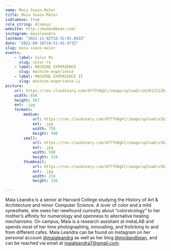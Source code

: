 ```yaml
---
name: Maia Suazo-Maler
title: Maia Suazo-Maler
isAlumnus: true
role_string: Alumnus
website: http://modandbean.com/
instagram: maialeandra
lastmod: "2021-11-02T18:32:05.063Z"
date: "2021-09-16T10:51:45.473Z"
slug: maia-suazo-maler
events:
    - label: Color Rx
      slug: color-rx
    - label: MACHINE EXPERIENCE
      slug: machine-experience
    - label: MACHINE EXPERIENCE II
      slug: machine-experience-ii
picture:
    url: https://res.cloudinary.com/dfffh0gkl/image/upload/v1629122129/maia_0bf4d55c3b.jpg
    width: 850
    height: 567
    ext: .jpg
    formats:
        medium:
            url: https://res.cloudinary.com/dfffh0gkl/image/upload/v1629122130/medium_maia_0bf4d55c3b.jpg
            ext: .jpg
            width: 750
            height: 500
        small:
            url: https://res.cloudinary.com/dfffh0gkl/image/upload/v1629122130/small_maia_0bf4d55c3b.jpg
            ext: .jpg
            width: 500
            height: 334
        thumbnail:
            url: https://res.cloudinary.com/dfffh0gkl/image/upload/v1629122130/thumbnail_maia_0bf4d55c3b.jpg
            ext: .jpg
            width: 234
            height: 156

---
```

Maia Leandra is a senior at Harvard College studying the History of Art & Architecture and minor Computer Science. A lover of color and a mild synesthete, she owes her newfound curiosity about “colorstrology” to her mother’s affinity for numerology and openness to alternative healing mechanisms. On campus, Maia is a research assistant at metaLAB and spends most of her time photographing, innovating, and frolicking to and from different cafes. Maia Leandra can be found on Instagram on her personal account [@maialeandra](https://www.instagram.com/maialeandra/) as well as her blog [@modandbean](http://www.modandbean.com/about/), and can be reached via email at [maialeandra7@gmail.com](mailto:maialeandra7@gmail.com).